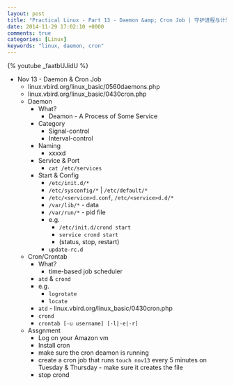 ```yaml
---
layout: post
title: "Practical Linux - Part 13 - Daemon &amp; Cron Job | 守护进程与计划作业"
date: 2014-11-29 17:02:10 +0000
comments: true
categories: [Linux]
keywords: "linux, daemon, cron"
---
```

{% youtube _faatbUJidU %}
<!-- more -->
- Nov 13 - Daemon & Cron Job
  - linux.vbird.org/linux_basic/0560daemons.php
  - linux.vbird.org/linux_basic/0430cron.php
  - Daemon
    - What?
      - Deamon - A Process of Some Service
    - Category
      - Signal-control
      - Interval-control
    - Naming
      - xxxxd
    - Service & Port
      - `cat /etc/services`
    - Start & Config
      - `/etc/init.d/*`
      - `/etc/sysconfig/*` | `/etc/default/*`
      - `/etc/<service>d.conf`, `/etc/<service>d.d/*`
      - `/var/lib/*` - data
      - `/var/run/*` - pid file
      - e.g.
        - `/etc/init.d/crond start`
        - `service crond start`
        - (status, stop, restart)
      - `update-rc.d`
  - Cron/Crontab
    - What?
      - time-based job scheduler
    - `atd` & `crond`
    - e.g.
      - `logrotate`
      - `locate`
    - `atd` - linux.vbird.org/linux_basic/0430cron.php
    - `crond`
    - `crontab [-u username] [-l|-e|-r]`
  - Assgnment
    - Log on your Amazon vm
    - Install cron
    - make sure the cron deamon is running
    - create a cron job that runs `touch nov13` every 5 minutes on Tuesday & Thursday - make sure it creates the file
    - stop crond